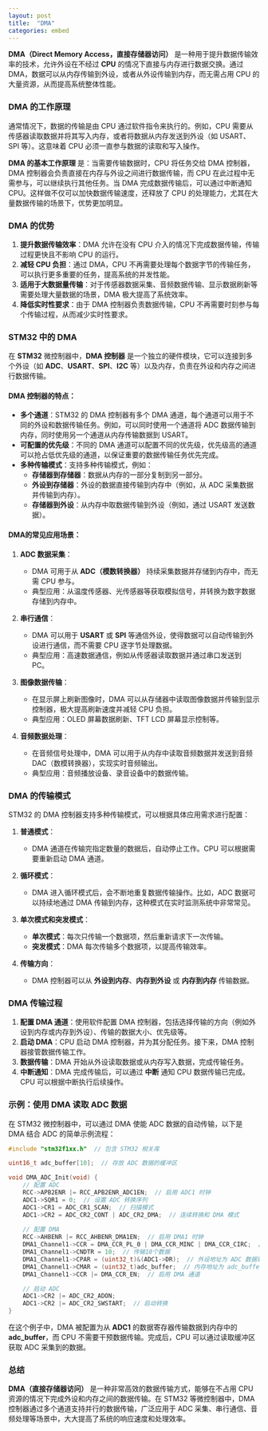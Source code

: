 ```yaml
---
layout: post
title:  "DMA"
categories: embed
---
```


**DMA（Direct Memory Access，直接存储器访问）** 是一种用于提升数据传输效率的技术，允许外设在不经过 **CPU** 的情况下直接与内存进行数据交换。通过 DMA，数据可以从内存传输到外设，或者从外设传输到内存，而无需占用 CPU 的大量资源，从而提高系统整体性能。

### **DMA 的工作原理**

通常情况下，数据的传输是由 CPU 通过软件指令来执行的。例如，CPU 需要从传感器读取数据并将其写入内存，或者将数据从内存发送到外设（如 USART、SPI 等）。这意味着 CPU 必须一直参与数据的读取和写入操作。

**DMA 的基本工作原理** 是：当需要传输数据时，CPU 将任务交给 DMA 控制器，DMA 控制器会负责直接在内存与外设之间进行数据传输，而 CPU 在此过程中无需参与，可以继续执行其他任务。当 DMA 完成数据传输后，可以通过中断通知 CPU。这样做不仅可以加快数据传输速度，还释放了 CPU 的处理能力，尤其在大量数据传输的场景下，优势更加明显。

### **DMA 的优势**
1. **提升数据传输效率**：DMA 允许在没有 CPU 介入的情况下完成数据传输，传输过程更快且不影响 CPU 的运行。
2. **减轻 CPU 负担**：通过 DMA，CPU 不再需要处理每个数据字节的传输任务，可以执行更多重要的任务，提高系统的并发性能。
3. **适用于大数据量传输**：对于传感器数据采集、音频数据传输、显示数据刷新等需要处理大量数据的场景，DMA 极大提高了系统效率。
4. **降低实时性要求**：由于 DMA 控制器负责数据传输，CPU 不再需要时刻参与每个传输过程，从而减少实时性要求。

### **STM32 中的 DMA**

在 **STM32** 微控制器中，**DMA 控制器** 是一个独立的硬件模块，它可以连接到多个外设（如 **ADC**、**USART**、**SPI**、**I2C** 等）以及内存，负责在外设和内存之间进行数据传输。

#### **DMA 控制器的特点**：
- **多个通道**：STM32 的 DMA 控制器有多个 DMA 通道，每个通道可以用于不同的外设和数据传输任务。例如，可以同时使用一个通道将 ADC 数据传输到内存，同时使用另一个通道从内存传输数据到 USART。
- **可配置的优先级**：不同的 DMA 通道可以配置不同的优先级，优先级高的通道可以抢占低优先级的通道，以保证重要的数据传输任务优先完成。
- **多种传输模式**：支持多种传输模式，例如：
  - **存储器到存储器**：数据从内存的一部分复制到另一部分。
  - **外设到存储器**：外设的数据直接传输到内存中（例如，从 ADC 采集数据并传输到内存）。
  - **存储器到外设**：从内存中取数据传输到外设（例如，通过 USART 发送数据）。

#### **DMA的常见应用场景**：
1. **ADC 数据采集**：
   - DMA 可用于从 **ADC（模数转换器）** 持续采集数据并存储到内存中，而无需 CPU 参与。
   - 典型应用：从温度传感器、光传感器等获取模拟信号，并转换为数字数据存储到内存中。

2. **串行通信**：
   - DMA 可以用于 **USART** 或 **SPI** 等通信外设，使得数据可以自动传输到外设进行通信，而不需要 CPU 逐字节处理数据。
   - 典型应用：高速数据通信，例如从传感器读取数据并通过串口发送到 PC。

3. **图像数据传输**：
   - 在显示屏上刷新图像时，DMA 可以从存储器中读取图像数据并传输到显示控制器，极大提高刷新速度并减轻 CPU 负担。
   - 典型应用：OLED 屏幕数据刷新、TFT LCD 屏幕显示控制等。

4. **音频数据处理**：
   - 在音频信号处理中，DMA 可以用于从内存中读取音频数据并发送到音频 DAC（数模转换器），实现实时音频输出。
   - 典型应用：音频播放设备、录音设备中的数据传输。

### **DMA 的传输模式**

STM32 的 DMA 控制器支持多种传输模式，可以根据具体应用需求进行配置：

1. **普通模式**：
   - DMA 通道在传输完指定数量的数据后，自动停止工作。CPU 可以根据需要重新启动 DMA 通道。

2. **循环模式**：
   - DMA 进入循环模式后，会不断地重复数据传输操作。比如，ADC 数据可以持续地通过 DMA 传输到内存，这种模式在实时监测系统中非常常见。

3. **单次模式和突发模式**：
   - **单次模式**：每次只传输一个数据项，然后重新请求下一次传输。
   - **突发模式**：DMA 每次传输多个数据项，以提高传输效率。

4. **传输方向**：
   - DMA 控制器可以从 **外设到内存**、**内存到外设** 或 **内存到内存** 传输数据。

### **DMA 传输过程**

1. **配置 DMA 通道**：使用软件配置 DMA 控制器，包括选择传输的方向（例如外设到内存或内存到外设）、传输的数据大小、优先级等。
2. **启动 DMA**：CPU 启动 DMA 控制器，并为其分配任务。接下来，DMA 控制器接管数据传输工作。
3. **数据传输**：DMA 开始从外设读取数据或从内存写入数据，完成传输任务。
4. **中断通知**：DMA 完成传输后，可以通过 **中断** 通知 CPU 数据传输已完成。CPU 可以根据中断执行后续操作。

### **示例：使用 DMA 读取 ADC 数据**

在 STM32 微控制器中，可以通过 DMA 使能 ADC 数据的自动传输，以下是 DMA 结合 ADC 的简单示例流程：

```c
#include "stm32f1xx.h"  // 包含 STM32 相关库

uint16_t adc_buffer[10];  // 存放 ADC 数据的缓冲区

void DMA_ADC_Init(void) {
    // 配置 ADC
    RCC->APB2ENR |= RCC_APB2ENR_ADC1EN;  // 启用 ADC1 时钟
    ADC1->SQR1 = 0;  // 设置 ADC 转换序列
    ADC1->CR1 = ADC_CR1_SCAN;  // 扫描模式
    ADC1->CR2 = ADC_CR2_CONT | ADC_CR2_DMA;  // 连续转换和 DMA 模式
    
    // 配置 DMA
    RCC->AHBENR |= RCC_AHBENR_DMA1EN;  // 启用 DMA1 时钟
    DMA1_Channel1->CCR = DMA_CCR_PL_0 | DMA_CCR_MINC | DMA_CCR_CIRC;  // 高优先级、内存增量模式、循环模式
    DMA1_Channel1->CNDTR = 10;  // 传输10个数据
    DMA1_Channel1->CPAR = (uint32_t)&(ADC1->DR);  // 外设地址为 ADC 数据寄存器
    DMA1_Channel1->CMAR = (uint32_t)adc_buffer;  // 内存地址为 adc_buffer 缓冲区
    DMA1_Channel1->CCR |= DMA_CCR_EN;  // 启用 DMA 通道

    // 启动 ADC
    ADC1->CR2 |= ADC_CR2_ADON;
    ADC1->CR2 |= ADC_CR2_SWSTART;  // 启动转换
}
```

在这个例子中，DMA 被配置为从 **ADC1** 的数据寄存器传输数据到内存中的 **adc_buffer**，而 CPU 不需要干预数据传输。完成后，CPU 可以通过读取缓冲区获取 ADC 采集到的数据。

### **总结**

**DMA（直接存储器访问）** 是一种非常高效的数据传输方式，能够在不占用 CPU 资源的情况下完成外设和内存之间的数据传输。在 STM32 等微控制器中，DMA 控制器通过多个通道支持并行的数据传输，广泛应用于 ADC 采集、串行通信、音频处理等场景中，大大提高了系统的响应速度和处理效率。